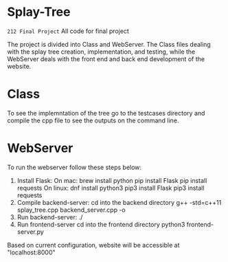 # Splay-Tree
`212 Final Project`
All code for final project

The project is divided into Class and WebServer. The Class files dealing with the splay tree creation, implementation, and testing, while the WebServer deals with the front end and back end development of the website.

# Class
To see the implemntation of the tree go to the testcases directory and compile the cpp file to see the outputs on the command line.

# WebServer
To run the webserver follow these steps below:
1) Install Flask:
    On mac: brew install python
            pip install Flask
            pip install requests
    On linux: dnf install python3
              pip3 install Flask
              pip3 install requests
2) Compile backend-server:
   cd into the backend directory
   g++ -std=c++11 splay_tree.cpp backend_server.cpp -o <name of executable>
3) Run backend-server: 
    ./<name of executable>
4) Run frontend-server
   cd into the frontend directory
   python3 frontend-server.py

Based on current configuration, website will be accessible at "localhost:8000"
